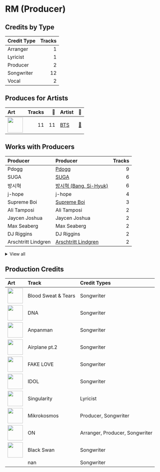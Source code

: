 # RM (Producer)

## Credits by Type

| Credit Type | Tracks |
|:---|---:|
| Arranger | 1 |
| Lyricist | 1 |
| Producer | 2 |
| Songwriter | 12 |
| Vocal | 2 |

## Produces for Artists

| Art | Tracks | 💚 | Artist | 🔗 |
|:---|---:|---:|:---|:---|
| <img src="https://i.scdn.co/image/ab6761610000e5ebd642648235ebf3460d2d1f6a" alt="" width="50" /> | 11 | 11 | [BTS](../../artists/bts/overview.md) | [🔗](https://open.spotify.com/artist/3Nrfpe0tUJi4K4DXYWgMUX) |

## Works with Producers

| Producer | Producer | Tracks |
|:---|:---|---:|
| Pdogg | [Pdogg](../pdogg/overview.md) | 9 |
| SUGA | [SUGA](../suga/overview.md) | 6 |
| 방시혁 | [방시혁 (Bang, Si-Hyuk)](../방시혁_(bang,_si-hyuk)/overview.md) | 6 |
| j-hope | j-hope | 4 |
| Supreme Boi | [Supreme Boi](../supreme_boi/overview.md) | 3 |
| Ali Tamposi | Ali Tamposi | 2 |
| Jaycen Joshua | Jaycen Joshua | 2 |
| Max Seaberg | Max Seaberg | 2 |
| DJ Riggins | DJ Riggins | 2 |
| Arschtritt Lindgren | [Arschtritt Lindgren](../arschtritt_lindgren/overview.md) | 2 |


<details>
<summary>View all</summary>

| Producer | Producer | Tracks |
|:---|:---|---:|
| Jacob Richards | Jacob Richards | 2 |
| Roman | Roman | 2 |
| Melanie Joy Fontana | Melanie Joy Fontana | 2 |
| August Rigo | August Rigo | 2 |
| Vince Nantes | Vince Nantes | 1 |
| Julia Ross | Julia Ross | 1 |
| Kass | Kass | 1 |
| Matt Thomson | Matt Thomson | 1 |
| Clyde Kelly | Clyde Kelly | 1 |
| Antonina Armato | Antonina Armato | 1 |
| Camilla Anne Stewart | Camilla Anne Stewart | 1 |
| Krysta Youngs | Krysta Youngs | 1 |
| EL CAPITXN | EL CAPITXN | 1 |
| Ryan Lawrie | Ryan Lawrie | 1 |
| Jinbo | Jinbo | 1 |
| Hiss noise | Hiss noise | 1 |
| Erik Reichers | Erik Reichers | 1 |
| Sebastian Garcia | Sebastian Garcia | 1 |
| Charlie J. Perry | Charlie J. Perry | 1 |
| 김도훈 | [김도훈 (Kim, Do-hoon)](../김도훈_(kim,_do-hoon)/overview.md) | 1 |
| Jenna Andrews | Jenna Andrews | 1 |
| Marcus McCoan | Marcus McCoan | 1 |
| DJ Swivel | DJ Swivel | 1 |
| Max Graham | Max Graham | 1 |
| Alex Bilowitz | Alex Bilowitz | 1 |
| Arcades | Arcades | 1 |
| Ron Perry | Ron Perry | 1 |
| ADORA | ADORA | 1 |
| Stephen Kirk | Stephen Kirk | 1 |
| Liza Owen | Liza Owen | 1 |
| Alex Williams | Alex Williams | 1 |
| Candace Sosa | Candace Sosa | 1 |
| Rob Grimaldi | Rob Grimaldi | 1 |

</details>


## Production Credits

| Art | Track | Credit Types |
|:---|:---|:---|
| <img src="https://i.scdn.co/image/ab67616d0000b2738bd5d941f9ced8e7f9c60dd4" alt="" width="50" /> | Blood Sweat & Tears | Songwriter |
| <img src="https://i.scdn.co/image/ab67616d0000b273829305487c8f3b96a1d955b3" alt="" width="50" /> | DNA | Songwriter |
| <img src="https://i.scdn.co/image/ab67616d0000b2738fbcf6544ff02a8959a81781" alt="" width="50" /> | Anpanman | Songwriter |
| <img src="https://i.scdn.co/image/ab67616d0000b2738fbcf6544ff02a8959a81781" alt="" width="50" /> | Airplane pt.2 | Songwriter |
| <img src="https://i.scdn.co/image/ab67616d0000b2738fbcf6544ff02a8959a81781" alt="" width="50" /> | FAKE LOVE | Songwriter |
| <img src="https://i.scdn.co/image/ab67616d0000b2733825e6d4d02e4b4c0cec7e1d" alt="" width="50" /> | IDOL | Songwriter |
| <img src="https://i.scdn.co/image/ab67616d0000b2733825e6d4d02e4b4c0cec7e1d" alt="" width="50" /> | Singularity | Lyricist |
| <img src="https://i.scdn.co/image/ab67616d0000b27318d0ed4f969b376893f9a38f" alt="" width="50" /> | Mikrokosmos | Producer, Songwriter |
| <img src="https://i.scdn.co/image/ab67616d0000b273505190077497c230422f2934" alt="" width="50" /> | ON | Arranger, Producer, Songwriter |
| <img src="https://i.scdn.co/image/ab67616d0000b273505190077497c230422f2934" alt="" width="50" /> | Black Swan | Songwriter |
| | nan | Songwriter |